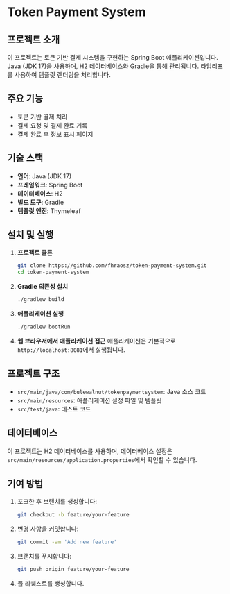 # Token Payment System

## 프로젝트 소개
이 프로젝트는 토큰 기반 결제 시스템을 구현하는 Spring Boot 애플리케이션입니다. Java (JDK 17)을 사용하며, H2 데이터베이스와 Gradle을 통해 관리됩니다. 타임리프를 사용하여 템플릿 렌더링을 처리합니다.

## 주요 기능
- 토큰 기반 결제 처리
- 결제 요청 및 결제 완료 기록
- 결제 완료 후 정보 표시 페이지

## 기술 스택
- **언어**: Java (JDK 17)
- **프레임워크**: Spring Boot
- **데이터베이스**: H2
- **빌드 도구**: Gradle
- **템플릿 엔진**: Thymeleaf

## 설치 및 실행
1. **프로젝트 클론**
   ```bash
   git clone https://github.com/fhraosz/token-payment-system.git
   cd token-payment-system
   ```
2. **Gradle 의존성 설치**
   ```bash
   ./gradlew build
   ```
3. **애플리케이션 실행**
   ```bash
   ./gradlew bootRun
   ```
4. **웹 브라우저에서 애플리케이션 접근**
   애플리케이션은 기본적으로 `http://localhost:8081`에서 실행됩니다.

## 프로젝트 구조
- `src/main/java/com/bulewalnut/tokenpaymentsystem`: Java 소스 코드
- `src/main/resources`: 애플리케이션 설정 파일 및 템플릿
- `src/test/java`: 테스트 코드

## 데이터베이스
이 프로젝트는 H2 데이터베이스를 사용하며, 데이터베이스 설정은 `src/main/resources/application.properties`에서 확인할 수 있습니다.

## 기여 방법
1. 포크한 후 브랜치를 생성합니다:
   ```bash
   git checkout -b feature/your-feature
   ```
2. 변경 사항을 커밋합니다:
   ```bash
   git commit -am 'Add new feature'
   ```
3. 브랜치를 푸시합니다:
   ```bash
   git push origin feature/your-feature
   ```
4. 풀 리퀘스트를 생성합니다.

